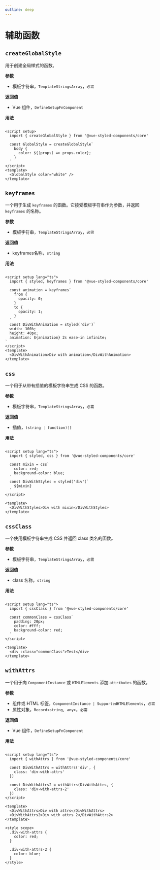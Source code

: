 ```yaml
---
outline: deep
---
```


# 辅助函数

## `createGlobalStyle`

用于创建全局样式的函数。

**参数**

- 模板字符串，`TemplateStringsArray`，`必需`

**返回值**

- Vue 组件，`DefineSetupFnComponent`

**用法**

```vue

<script setup>
  import { createGlobalStyle } from '@vue-styled-components/core'

  const GlobalStyle = createGlobalStyle`
    body {
      color: ${(props) => props.color};
    }
  `
</script>
<template>
  <GlobalStyle color="white" />
</template>
```

## `keyframes`

一个用于生成 `keyframes` 的函数。它接受模板字符串作为参数，并返回 `keyframes` 的名称。

**参数**

- 模板字符串，`TemplateStringsArray`，`必需`

**返回值**

- keyframes名称，`string`

**用法**

```vue

<script setup lang="ts">
  import { styled, keyframes } from '@vue-styled-components/core'

  const animation = keyframes`
    from {
      opacity: 0;
    }
    to {
      opacity: 1;
    }
  `
  const DivWithAnimation = styled('div')`
  width: 100%;
  height: 40px;
  animation: ${animation} 2s ease-in infinite;
`
</script>
<template>
  <DivWithAnimation>Div with animation</DivWithAnimation>
</template>
```

## `css`

一个用于从带有插值的模板字符串生成 CSS 的函数。

**参数**

- 模板字符串，`TemplateStringsArray`，`必需`

**返回值**

- 插值，`(string | function)[]`

**用法**

```vue

<script setup lang="ts">
  import { styled, css } from '@vue-styled-components/core'

  const mixin = css`
    color: red;
    background-color: blue;
  `
  const DivWithStyles = styled('div')`
    ${mixin}
  `
</script>

<template>
  <DivWithStyles>Div with mixin</DivWithStyles>
</template>
```

## `cssClass`

一个使用模板字符串生成 CSS 并返回 class 类名的函数。

**参数**

- 模板字符串，`TemplateStringsArray`，`必需`

**返回值**

- class 名称，`string`

**用法**

```vue

<script setup lang="ts">
  import { cssClass } from '@vue-styled-components/core'

  const commonClass = cssClass`
    padding: 20px;
    color: #fff;
    background-color: red;
  `
</script>

<template>
  <div :class="commonClass">Test</div>
</template>
```

## `withAttrs`

一个用于向 `ComponentInstance` 或 `HTMLElements` 添加 `attributes` 的函数。

**参数**

- 组件或 HTML 标签，`ComponentInstance | SupportedHTMLElements`，`必需`
- 属性对象，`Record<string, any>`，`必需`

**返回值**

- Vue 组件，`DefineSetupFnComponent`

**用法**

```vue

<script setup lang="ts">
  import { withAttrs } from '@vue-styled-components/core'

  const DivWithAttrs = withAttrs('div', {
    class: 'div-with-attrs'
  })

  const DivWithAttrs2 = withAttrs(DivWithAttrs, {
    class: 'div-with-attrs-2'
  })
</script>

<template>
  <DivWithAttrs>Div with attrs</DivWithAttrs>
  <DivWithAttrs2>Div with attrs 2</DivWithAttrs2>
</template>

<style scope>
  .div-with-attrs {
    color: red;
  }

  .div-with-attrs-2 {
    color: blue;
  }
</style>
```

